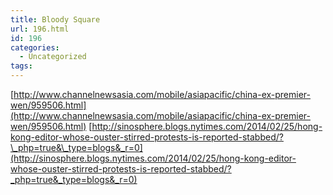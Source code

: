 ```yaml
---
title: Bloody Square
url: 196.html
id: 196
categories:
  - Uncategorized
tags:
---
```


[http://www.channelnewsasia.com/mobile/asiapacific/china-ex-premier-wen/959506.html](http://www.channelnewsasia.com/mobile/asiapacific/china-ex-premier-wen/959506.html) [http://sinosphere.blogs.nytimes.com/2014/02/25/hong-kong-editor-whose-ouster-stirred-protests-is-reported-stabbed/?\_php=true&\_type=blogs&_r=0](http://sinosphere.blogs.nytimes.com/2014/02/25/hong-kong-editor-whose-ouster-stirred-protests-is-reported-stabbed/?_php=true&_type=blogs&_r=0)